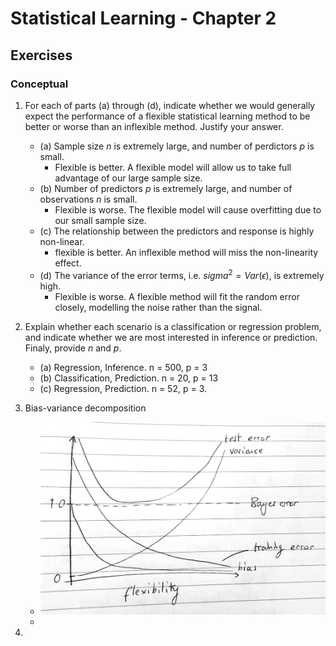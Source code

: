 # Statistical Learning - Chapter 2

## Exercises
### Conceptual
1. For each of parts (a) through (d), indicate whether we would generally expect the performance of a flexible statistical learning method to be better or worse than an inflexible method. Justify your answer.
    - (a) Sample size *n* is extremely large, and number of perdictors *p* is small.
       - Flexible is better. A flexible model will allow us to take full advantage of our large sample size.
    - (b) Number of predictors *p* is extremely large, and number of observations *n* is small.
        -   Flexible is worse. The flexible model will cause overfitting due to our small sample size.
    - (c) The relationship between the predictors and response is highly non-linear.
        - flexible is better. An inflexible method will miss the non-linearity effect.
    - (d) The variance of the error terms, i.e. $sigma^{2}=Var(\epsilon)$, is extremely high.
        - Flexible is worse. A flexible method will fit the random error closely, modelling the noise rather than the signal.

2. Explain whether each scenario is a classification or regression problem, and indicate whether we are most interested in inference or prediction. Finaly, provide *n* and *p*.
    - (a) Regression, Inference. n = 500, p = 3
    - (b) Classification, Prediction. n = 20, p = 13 
    - (c) Regression, Prediction. n = 52, p = 3. 

3.  Bias-variance decomposition
    - ![image](/ex3.jpg)
    - 
4. 




